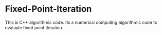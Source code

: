 # Fixed-Point-Iteration
This is C++ algorithmic code.
Its a numerical computing algorithmic code to evaluate fixed point iteration.
